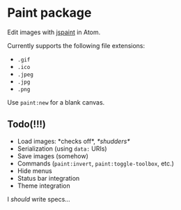 # Paint package <!--[![Build Status](https://travis-ci.org/1j01/atom-jspaint.svg?branch=master)](https://travis-ci.org/1j01/atom-jspaint)-->

Edit images with [jspaint](http://github.com/1j01/atom-jspaint) in Atom.


Currently supports the following file extensions:

 * `.gif`
 * `.ico`
 * `.jpeg`
 * `.jpg`
 * `.png`


Use `paint:new` for a blank canvas.


## Todo(!!!)

* Load images: \*checks off\*, _\*shudders\*_
* Serialization (using `data:` URIs)
* Save images (somehow)
* Commands (`paint:invert`, `paint:toggle-toolbox`, etc.)
* Hide menus
* Status bar integration
* Theme integration

I *should* write specs...

